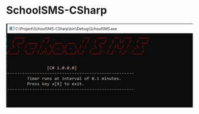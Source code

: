 # SchoolSMS-CSharp

![image text](https://raw.githubusercontent.com/jiechencn/SchoolSMS-CSharp/master/SchoolSMS.png)
